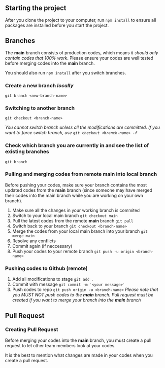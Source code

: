 ## Starting the project

After you clone the project to your computer, run `npm install` to ensure all packages are installed before you start the project.

  

## Branches

The **main** branch consists of production codes, which means *it should only contain codes that 100% work*. Please ensure your codes are well tested before merging codes into the **main** branch.

You should also run `npm install` after you switch branches.

### Create a new branch *locally*
`git branch <new-branch-name>`

### Switching to another branch
`git checkout <branch-name>`

*You cannot switch branch unless all the modifications are committed. If you want to force switch branch, use `git checkout <branch-name> -f`*

### Check which branch you are currently in and see the list of existing branches
`git branch`

### Pulling and merging codes from remote main into local branch
Before pushing your codes, make sure your branch contains the most updated codes from the **main** branch (since someone may have merged their codes into the main branch while you are working on your own branch).
1. Make sure all the changes in your working branch is commited
2. Switch to your local main branch `git checkout main`
3. Pull the latest codes from the remote **main** branch `git pull` 
4. Switch back to your branch `git checkout <branch-name>`
5. Merge the codes from your local main branch into your branch `git merge main`
6. Resolve any conflicts
7. Commit again (if neccessary)
7. Push your codes to your remote branch `git push -u origin <branch-name>`

### Pushing codes to Github (remote)
1. Add all modifications to stage `git add .`
2. Commit with message `git commit -m '<your message>'`
3. Push codes to repo `git push origin -u <branch-name>`
*Please note that you MUST NOT push codes to the **main** branch. Pull request must be created if you want to merge your branch into the **main** branch*

## Pull Request
### Creating Pull Request
Before merging your codes into the **main** branch, you must create a pull request to let other team members look at your codes.

It is the best to mention what changes are made in your codes when you create a pull request.